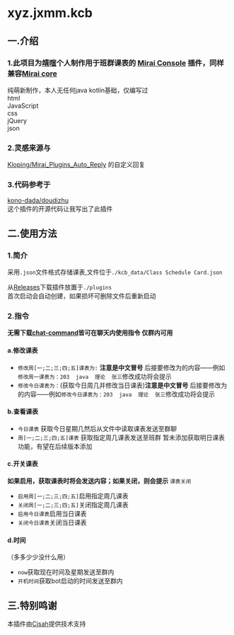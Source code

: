 # xyz.jxmm.kcb

## 一.介绍

### 1.此项目为[靖暄](https://wpa.qq.com/msgrd?uin=1250838250)个人制作用于班群课表的 [Mirai Console](https://github.com/mamoe/mirai-console) 插件，同样兼容[Mirai core](https://github.com/sonder-joker/mirai-compose)

纯萌新制作，本人无任何java  kotlin基础，仅编写过  
html  
JavaScript  
css  
jQuery  
json

[//]: # (### 2.模板使用来自)

[//]: # ()
[//]: # ([Mirai Console]&#40;https://github.com/mamoe/mirai-console&#41; 插件模板, 使用 Kotlin + Gradle.)

[//]: # ()
[//]: # ([如何使用]&#40;https://github.com/project-mirai/how-to-use-plugin-template&#41;)
### 2.灵感来源与
[Kloping/Mirai_Plugins_Auto_Reply](https://github.com/Kloping/Mirai_Plugins_Auto_Reply)
的自定义回复

### 3.代码参考于
[kono-dada/doudizhu](https://github.com/kono-dada/doudizhu)  
这个插件的开源代码让我写出了此插件

## 二.使用方法

### 1.简介


采用`.json`文件格式存储课表,文件位于`./kcb_data/Class Schedule Card.json`

从[Releases](https://github.com/jxmm52547/kcb/releases)下载插件放置于`./plugins`  
首次启动会自动创建，如果损坏可删除文件后重新启动

### 2.指令
**无需下载[chat-command](https://github.com/project-mirai/chat-command)皆可在聊天内使用指令
仅群内可用**

#### a.修改课表
* `修改周[一;二;三;四;五]课表为:` **注意是中文冒号**  后接要修改为的内容——例如`修改周一课表为：203  java  理论  张三`修改成功将会提示
* `修改今日课表为：`(获取今日周几并修改当日课表)**注意是中文冒号**    后接要修改为的内容——例如`修改今日课表为：203  java  理论  张三`修改成功将会提示
#### b.查看课表
* `今日课表`  获取今日星期几然后从文件中读取课表发送至群聊  
* `周[一;二;三;四;五]课表`  获取指定周几课表发送至班群
暂未添加获取明日课表功能，有望在后续版本添加
#### c.开关课表
**如果启用，获取课表时将会发送内容；如果关闭，则会提示** `课表关闭`
* `启用周[一;二;三;四;五]`启用指定周几课表
* `关闭周[一;二;三;四;五]`关闭指定周几课表
* `启用今日课表`启用当日课表
* `关闭今日课表`关闭当日课表
#### d.时间   
（多多少少没什么用）
* `now`获取现在时间及星期发送至群内
* `开机时间`获取bot启动的时间发送至群内

## 三.特别鸣谢
本插件由[Cjsah](https://github.com/Cjsah)提供技术支持